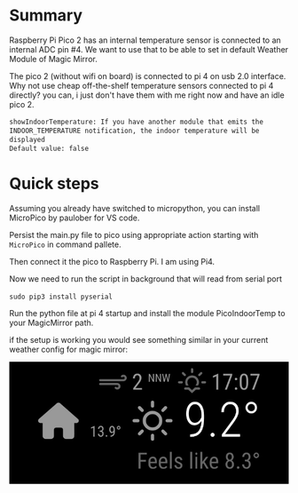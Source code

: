 # Summary

Raspberry Pi Pico 2 has an internal temperature sensor is connected to an internal ADC pin #4. We want to use that to be able to set in default Weather Module of Magic Mirror.

The pico 2 (without wifi on board) is connected to pi 4 on usb 2.0 interface. Why not use cheap off-the-shelf temperature sensors connected to pi 4 directly? you can, i just don't have them with me right now and have an idle pico 2.

```
showIndoorTemperature: If you have another module that emits the INDOOR_TEMPERATURE notification, the indoor temperature will be displayed
Default value: false
```

# Quick steps

Assuming you already have switched to micropython, you can install MicroPico by paulober for VS code.

Persist the main.py file to pico using appropriate action starting with `MicroPico` in command pallete.

Then connect it the pico to Raspberry Pi. I am using Pi4.

Now we need to run the script in background that will read from serial port

`sudo pip3 install pyserial`

Run the python file at pi 4 startup and install the module PicoIndoorTemp to your MagicMirror path.

if the setup is working you would see something similar in your current weather config for magic mirror:

![home icon with indoor temperature](indoorTemp.jpeg)
